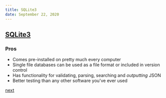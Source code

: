 ```yaml
---
title: SQLite3
date: September 22, 2020
---
```


## [SQLite3](https://www.sqlite.org/index.html)

### Pros

- Comes pre-installed on pretty much every computer
- Single file databases can be used as a file format or included in version control
- Has functionality for validating, parsing, searching and _outputting_ JSON
- Better testing than any other software you've ever used

[next](/155-sqlite3.html)
